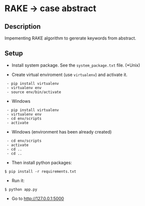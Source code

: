 RAKE -> case abstract
===================

## Description
Impementing RAKE algorithm to gererate keywords from abstract.


## Setup
- Install system package. See the `system_package.txt` file. (*Unix)

- Create virtual enviroment (use `virtualenv`) and activate it.
```
 - pip install virtualenv
 - virtualenv env
 - source env/bin/activate
```
- Windows

```
 - pip install virtualenv
 - virtualenv env
 - cd env/scripts
 - activate
```

- Windows (environment has been already created)

```
 - cd env/scripts
 - activate
 - cd ..
 - cd ..
```

- Then install python packages:  
```
$ pip install -r requirements.txt
```

- Run it:

```
$ python app.py
```

- Go to http://127.0.0.1:5000
